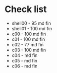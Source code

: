 # Check list
* shell00 - 95 md fin
* shell01 - 100 md fin
* c00 - 100 md fin
* c01 - 100 md fin
* c02 - 77 md fin
* c03 - 100 md fin
* c04 - md fin
* c05 - md fin
* c06 - md fin

